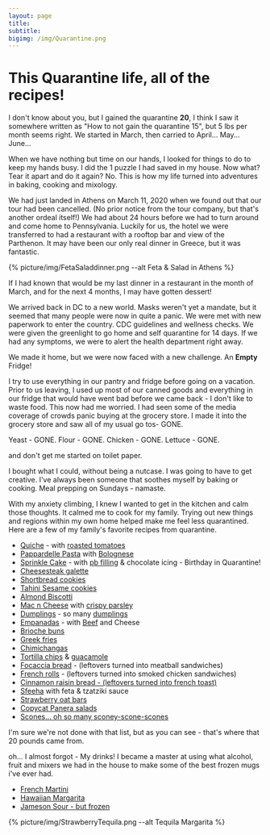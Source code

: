 ```yaml
---
layout: page
title: 
subtitle:
bigimg: /img/Quarantine.png
---
```



# This Quarantine life, all of the recipes!
  


I don't know about you, but I gained the quarantine **20**, I think I saw it somewhere written as "How to not gain the quarantine 15", but 5 lbs per month seems right.  We started in March, then carried to April... May... June... 

When we have nothing but time on our hands, I looked for things to do to keep my hands busy. I did the 1 puzzle I had saved in my house. Now what? Tear it apart and do it again? No. This is how my life turned into adventures in baking, cooking and mixology. 

We had just landed in Athens on March 11, 2020 when we found out that our tour had been cancelled. (No prior notice from the tour company, but that's another ordeal itself!)  We had about 24 hours before we had to turn around and come home to Pennsylvania. Luckily for us, the hotel we were transferred to had a restaurant with a rooftop bar and view of the Parthenon.  It may have been our only real dinner in Greece, but it was fantastic. 

{% picture/img/FetaSaladdinner.png --alt Feta & Salad in Athens %}

If I had known that would be my last dinner in a restaurant in the month of March, and for the next 4 months, I may have gotten dessert! 

We arrived back in DC to a new world. Masks weren't yet a mandate, but it seemed that many people were now in quite a panic.  We were met with new paperwork to enter the country. CDC guidelines and wellness checks.  We were given the greenlight to go home and self quarantine for 14 days. If we had any symptoms, we were to alert the health department right away. 

We made it home, but we were now faced with a new challenge.  An **Empty** Fridge!   

I try to use everything in our pantry and fridge before going on a vacation. Prior to us leaving, I used up most of our canned goods and everything in our fridge that would have went bad before we came back - I don't like to waste food.  This now had me worried.  I had seen some of the media coverage of crowds panic buying at the grocery store.   I made it into the grocery store and saw all of my usual go tos- GONE. 

Yeast - GONE.
Flour - GONE.
Chicken - GONE.
Lettuce - GONE.

and don't get me started on toilet paper.  

I bought what I could, without being a nutcase.  I was going to have to get creative.   I've always been someone that soothes myself by baking or cooking.  Meal prepping on Sundays - namaste.  

With my anxiety climbing, I knew I wanted to get in the kitchen and calm those thoughts. It calmed me to cook for my family. Trying out new things and regions within my own home helped make me feel less quarantined. Here are a few of my family's favorite recipes from quarantine.  

 * [Quiche](https://www.incredibleegg.org/recipe/basic-cheese-quiche/) - with [roasted tomatoes](https://www.dinneratthezoo.com/roasted-cherry-tomatoes/)
 * [Pappardelle Pasta](https://www.foodnetwork.com/recipes/michael-chiarello/homemade-pappardelle-recipe-1973017) with [Bolognese](https://www.spendwithpennies.com/homemade-bolognese-sauce/)
 * [Sprinkle Cake](https://sallysbakingaddiction.com/funfetti-layer-cake/) - with [pb filling](https://sugarspunrun.com/peanut-butter-frosting/) & chocolate icing - Birthday in Quarantine!
 * [Cheesesteak galette](https://www.grandcentralpublishing.com/cookbooks/philly-cheesesteak-galette/)
 * [Shortbread cookies](https://preppykitchen.com/shortbread-cookies-recipe/)
 * [Tahini Sesame cookies](https://www.epicurious.com/recipes/food/views/sesame-tahini-cookies-mamaleh-cambridge)
 * [Almond Biscotti](https://www.tasteofhome.com/recipes/almond-biscotti/)
 * [Mac n Cheese](https://themodernproper.com/classic-baked-macaroni-and-cheese) with [crispy parsley](https://cookpad.com/uk/recipes/916973-crispy-dried-parsley)
 * [Dumplings](https://omnivorescookbook.com/recipes/how-to-make-chinese-dumplings) - so many [dumplings](https://thenovicechefblog.com/chinese-dumplings-potstickers/)
 * [Empanadas](https://www.epicurious.com/recipes/food/views/empanada-dough-230786) - with [Beef](https://www.jocooks.com/recipes/beef-empanadas/) and Cheese
 * [Brioche buns](https://sallysbakingaddiction.com/soft-dinner-rolls/)
 * [Greek fries](https://www.mygreekdish.com/recipe/homemade-baked-greek-fries-recipe-with-feta-cheese/)
 * [Chimichangas](https://basicswithbabish.co/basicsepisodes/chimichangas)
 * [Tortilla chips](https://thelemonbowl.com/baked-corn-tortilla-chips/) & [guacamole](https://www.gimmesomeoven.com/perfect-guacamole/)
 * [Focaccia bread](https://www.inspiredtaste.net/19313/easy-focaccia-bread-recipe-with-herbs/) - (leftovers turned into meatball sandwiches)
 * [French rolls](https://www.melskitchencafe.com/french-bread-rolls/) - (leftovers turned into smoked chicken sandwiches)
 * [Cinnamon raisin bread - (leftovers turned into french toast)](https://sallysbakingaddiction.com/homemade-cinnamon-swirl-bread/)
 * [Sfeeha](https://hadiaslebanesecuisine.com/newsite/recipe-items/sfeeha-lebanese-meat-pies/) with feta & tzatziki sauce
 * [Strawberry oat bars](https://www.foodnetwork.com/recipes/ree-drummond/strawberry-oatmeal-bars-recipe-2040764)
 * [Copycat Panera salads](https://thepounddropper.com/copycat-panera-asian-chicken-salad/)
 *  [Scones... oh so many sconey-scone-scones](https://sallysbakingaddiction.com/scones-recipe/)

I'm sure we're not done with that list, but as you can see - that's where that 20 pounds came from.  

oh... I almost forgot - My drinks!  I became a master at using what alcohol, fruit and mixers we had in the house to make some of the best frozen mugs i've ever had. 
* [French Martini](https://www.food.com/recipe/french-martini-56179)
* [Hawaiian Margarita](https://www.thespruceeats.com/hawaiian-margarita-frozen-759686) 
* [Jameson Sour - but frozen](https://drizly.com/jameson-whiskey-sour/r-e6cb4271816565ae)

{% picture/img/StrawberryTequila.png --alt Tequila Margarita %}


